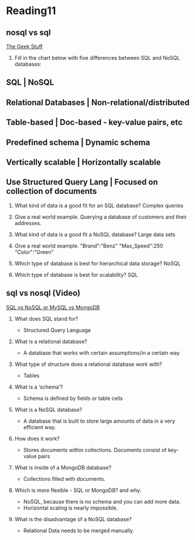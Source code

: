 # Reading11

## nosql vs sql

[The Geek Stuff](https://www.thegeekstuff.com/2014/01/sql-vs-nosql-db/?utm_source=tuicool)
1. Fill in the chart below with five differences between SQL and NoSQL databases:

SQL                       | NoSQL
-------------------------------------------------------------- 
Relational Databases      | Non-relational/distributed
--------------------------------------------------------------
Table-based               | Doc-based - key-value pairs, etc
--------------------------------------------------------------
Predefined schema         | Dynamic schema
--------------------------------------------------------------
Vertically scalable       | Horizontally scalable
--------------------------------------------------------------
Use Structured Query Lang | Focused on collection of documents
--------------------------------------------------------------
 	 
 	 
1. What kind of data is a good fit for an SQL database?
    Complex queries

2. Give a real world example.
    Querying a database of customers and their addresses.

3. What kind of data is a good fit a NoSQL database?
    Large data sets

4. Give a real world example.
    "Brand":"Benz"
    "Max_Speed":250
    "Color":"Green"

5. Which type of database is best for hierarchical data storage?
    NoSQL

6. Which type of database is best for scalability?
    SQL

## sql vs nosql (Video)

[SQL vs NoSQL or MySQL vs MongoDB](https://www.youtube.com/watch?v=ZS_kXvOeQ5Y)

1. What does SQL stand for?
    - Structured Query Language

2. What is a relational database?
    - A database that works with certain assumptions/in a certain way

3. What type of structure does a relational database work with?
    - Tables

4. What is a ‘schema’?
    - Schema is defined by fields or table cells


5. What is a NoSQL database?
    - A database that is built to store large amounts of data in a very efficient way.

6. How does it work?
    - Stores documents within collections. Documents consist of key-value pairs

7. What is inside of a MongoDB database?
    - Collections filled with documents.

8. Which is more flexible - SQL or MongoDB? and why.
    - NoSQL, because there is no schema and you can add more data.
    - Horizontal scaling is nearly impossible.

9. What is the disadvantage of a NoSQL database?
    - Relational Data needs to be merged manually.